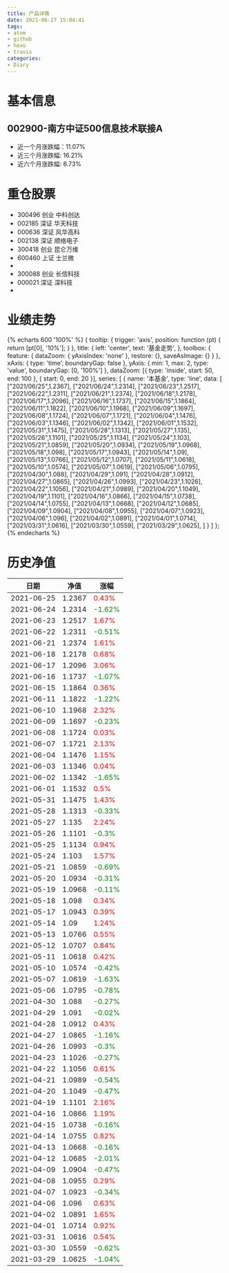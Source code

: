 ```yaml
---
title: 产品详情
date: 2021-06-27 15:04:41
tags:
- atom
- github
- hexo
- travis
categories:
- Diary
---
```


# 基本信息
## 002900-南方中证500信息技术联接A
- 近一个月涨跌幅：11.07%
- 近三个月涨跌幅: 16.21%
- 近六个月涨跌幅: 8.73%

# 重仓股票
- 300496 创业 中科创达
- 002185 深证 华天科技
- 000636 深证 风华高科
- 002138 深证 顺络电子
- 300418 创业 昆仑万维
- 600460 上证 士兰微
- 
- 300088 创业 长信科技
- 000021 深证 深科技
- 
# 业绩走势

{% echarts 600 '100%' %}
{
  tooltip: {
        trigger: 'axis',
        position: function (pt) {
            return [pt[0], '10%'];
        }
    },
    title: {
        left: 'center',
        text: '基金走势',
    },
    toolbox: {
        feature: {
            dataZoom: {
                yAxisIndex: 'none'
            },
            restore: {},
            saveAsImage: {}
        }
    },
    xAxis: {
        type: 'time',
        boundaryGap: false
    },
    yAxis: {
        min: 1,
        max: 2,
        type: 'value',
        boundaryGap: [0, '100%']
    },
    dataZoom: [{
        type: 'inside',
        start: 50,
        end: 100
    }, {
        start: 0,
        end: 20
    }],
    series: [
        {
            name: '本基金',
            type: 'line',
            data: [
["2021/06/25",1.2367],
["2021/06/24",1.2314],
["2021/06/23",1.2517],
["2021/06/22",1.2311],
["2021/06/21",1.2374],
["2021/06/18",1.2178],
["2021/06/17",1.2096],
["2021/06/16",1.1737],
["2021/06/15",1.1864],
["2021/06/11",1.1822],
["2021/06/10",1.1968],
["2021/06/09",1.1697],
["2021/06/08",1.1724],
["2021/06/07",1.1721],
["2021/06/04",1.1476],
["2021/06/03",1.1346],
["2021/06/02",1.1342],
["2021/06/01",1.1532],
["2021/05/31",1.1475],
["2021/05/28",1.1313],
["2021/05/27",1.135],
["2021/05/26",1.1101],
["2021/05/25",1.1134],
["2021/05/24",1.103],
["2021/05/21",1.0859],
["2021/05/20",1.0934],
["2021/05/19",1.0968],
["2021/05/18",1.098],
["2021/05/17",1.0943],
["2021/05/14",1.09],
["2021/05/13",1.0766],
["2021/05/12",1.0707],
["2021/05/11",1.0618],
["2021/05/10",1.0574],
["2021/05/07",1.0619],
["2021/05/06",1.0795],
["2021/04/30",1.088],
["2021/04/29",1.091],
["2021/04/28",1.0912],
["2021/04/27",1.0865],
["2021/04/26",1.0993],
["2021/04/23",1.1026],
["2021/04/22",1.1056],
["2021/04/21",1.0989],
["2021/04/20",1.1049],
["2021/04/19",1.1101],
["2021/04/16",1.0866],
["2021/04/15",1.0738],
["2021/04/14",1.0755],
["2021/04/13",1.0668],
["2021/04/12",1.0685],
["2021/04/09",1.0904],
["2021/04/08",1.0955],
["2021/04/07",1.0923],
["2021/04/06",1.096],
["2021/04/02",1.0891],
["2021/04/01",1.0714],
["2021/03/31",1.0616],
["2021/03/30",1.0559],
["2021/03/29",1.0625],
]
        }
    ]
};
{% endecharts %}

# 历史净值

| 日期 | 净值 | 涨幅 |
| --- | --- | --- |
|2021-06-25|1.2367|<font color=red>0.43%</font>|
|2021-06-24|1.2314|<font color=green>-1.62%</font>|
|2021-06-23|1.2517|<font color=red>1.67%</font>|
|2021-06-22|1.2311|<font color=green>-0.51%</font>|
|2021-06-21|1.2374|<font color=red>1.61%</font>|
|2021-06-18|1.2178|<font color=red>0.68%</font>|
|2021-06-17|1.2096|<font color=red>3.06%</font>|
|2021-06-16|1.1737|<font color=green>-1.07%</font>|
|2021-06-15|1.1864|<font color=red>0.36%</font>|
|2021-06-11|1.1822|<font color=green>-1.22%</font>|
|2021-06-10|1.1968|<font color=red>2.32%</font>|
|2021-06-09|1.1697|<font color=green>-0.23%</font>|
|2021-06-08|1.1724|<font color=red>0.03%</font>|
|2021-06-07|1.1721|<font color=red>2.13%</font>|
|2021-06-04|1.1476|<font color=red>1.15%</font>|
|2021-06-03|1.1346|<font color=red>0.04%</font>|
|2021-06-02|1.1342|<font color=green>-1.65%</font>|
|2021-06-01|1.1532|<font color=red>0.5%</font>|
|2021-05-31|1.1475|<font color=red>1.43%</font>|
|2021-05-28|1.1313|<font color=green>-0.33%</font>|
|2021-05-27|1.135|<font color=red>2.24%</font>|
|2021-05-26|1.1101|<font color=green>-0.3%</font>|
|2021-05-25|1.1134|<font color=red>0.94%</font>|
|2021-05-24|1.103|<font color=red>1.57%</font>|
|2021-05-21|1.0859|<font color=green>-0.69%</font>|
|2021-05-20|1.0934|<font color=green>-0.31%</font>|
|2021-05-19|1.0968|<font color=green>-0.11%</font>|
|2021-05-18|1.098|<font color=red>0.34%</font>|
|2021-05-17|1.0943|<font color=red>0.39%</font>|
|2021-05-14|1.09|<font color=red>1.24%</font>|
|2021-05-13|1.0766|<font color=red>0.55%</font>|
|2021-05-12|1.0707|<font color=red>0.84%</font>|
|2021-05-11|1.0618|<font color=red>0.42%</font>|
|2021-05-10|1.0574|<font color=green>-0.42%</font>|
|2021-05-07|1.0619|<font color=green>-1.63%</font>|
|2021-05-06|1.0795|<font color=green>-0.78%</font>|
|2021-04-30|1.088|<font color=green>-0.27%</font>|
|2021-04-29|1.091|<font color=green>-0.02%</font>|
|2021-04-28|1.0912|<font color=red>0.43%</font>|
|2021-04-27|1.0865|<font color=green>-1.16%</font>|
|2021-04-26|1.0993|<font color=green>-0.3%</font>|
|2021-04-23|1.1026|<font color=green>-0.27%</font>|
|2021-04-22|1.1056|<font color=red>0.61%</font>|
|2021-04-21|1.0989|<font color=green>-0.54%</font>|
|2021-04-20|1.1049|<font color=green>-0.47%</font>|
|2021-04-19|1.1101|<font color=red>2.16%</font>|
|2021-04-16|1.0866|<font color=red>1.19%</font>|
|2021-04-15|1.0738|<font color=green>-0.16%</font>|
|2021-04-14|1.0755|<font color=red>0.82%</font>|
|2021-04-13|1.0668|<font color=green>-0.16%</font>|
|2021-04-12|1.0685|<font color=green>-2.01%</font>|
|2021-04-09|1.0904|<font color=green>-0.47%</font>|
|2021-04-08|1.0955|<font color=red>0.29%</font>|
|2021-04-07|1.0923|<font color=green>-0.34%</font>|
|2021-04-06|1.096|<font color=red>0.63%</font>|
|2021-04-02|1.0891|<font color=red>1.65%</font>|
|2021-04-01|1.0714|<font color=red>0.92%</font>|
|2021-03-31|1.0616|<font color=red>0.54%</font>|
|2021-03-30|1.0559|<font color=green>-0.62%</font>|
|2021-03-29|1.0625|<font color=green>-1.04%</font>|
